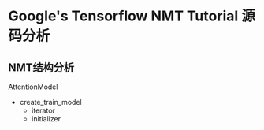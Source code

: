 # Google's Tensorflow NMT Tutorial 源码分析

## NMT结构分析

AttentionModel

* create_train_model
    * iterator
    * initializer
    